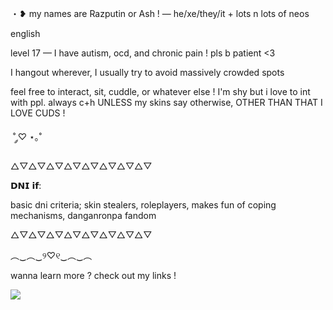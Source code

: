 ・❥ my names are Razputin or Ash ! — he/xe/they/it + lots n lots of neos

english

level 17 — I have autism, ocd, and chronic pain ! pls b patient <3

I hangout wherever, I usually try to avoid massively crowded spots

feel free to interact, sit, cuddle, or whatever else ! I'm shy but i love to int with ppl. always c+h UNLESS my skins say otherwise, OTHER THAN THAT I LOVE CUDS !

​ ˚ ༘♡ ⋆｡˚

△▽△▽△▽△▽△▽△▽△▽△▽

𝗗𝗡𝗜 𝗶𝗳:

basic dni criteria; skin stealers, roleplayers, makes fun of coping mechanisms, danganronpa fandom

△▽△▽△▽△▽△▽△▽△▽△▽

︵‿︵‿୨♡୧‿︵‿︵

wanna learn more ? check out my links !

![](https://static.wikia.nocookie.net/sonic/images/e/e1/Jam_credits_puppy.png/revision/latest?cb=20200313234517)
